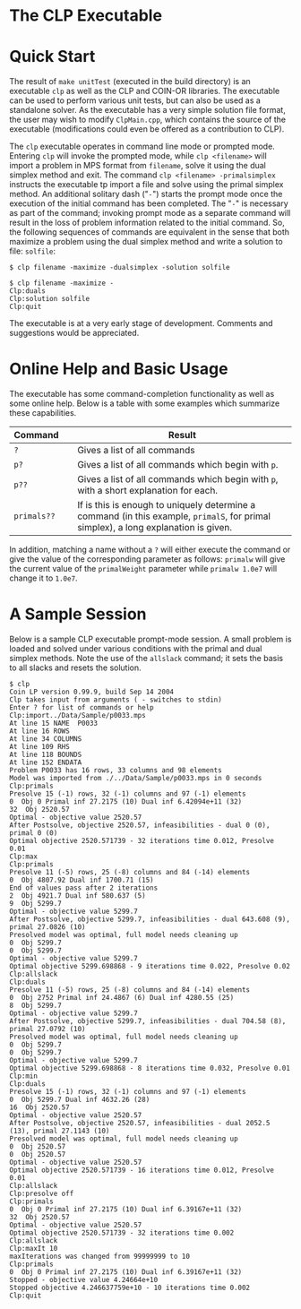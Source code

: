 The CLP Executable
==================

Quick Start
===========

The result of `make unitTest` (executed in the build directory) is an executable
`clp` as well as the CLP and COIN-OR libraries. The executable can be used
to perform various unit tests, but can also be used as a standalone
solver. As the executable has a very simple solution file format, the
user may wish to modify `ClpMain.cpp`, which contains the
source of the executable (modifications could even be offered as a
contribution to CLP).

The `clp` executable operates in command line mode or prompted mode.
Entering `clp` will invoke the prompted mode, while `clp <filename>`
will import a problem in MPS format from `filename`, solve it using the
dual simplex method and exit. The command
`clp <filename> -primalsimplex` instructs the executable tp import a
file and solve using the primal simplex method. An additional solitary
dash ("`-`") starts the prompt mode once the execution of the initial
command has been completed. The "`-`" is necessary as part of the
command; invoking prompt mode as a separate command will result in the
loss of problem information related to the initial command. So, the
following sequences of commands are equivalent in the sense that both
maximize a problem using the dual simplex method and write a solution to
file: `solfile`:
```
$ clp filename -maximize -dualsimplex -solution solfile
```

```
$ clp filename -maximize -
Clp:duals
Clp:solution solfile
Clp:quit
```

The executable is at a very early stage of development. Comments and
suggestions would be appreciated.

Online Help and Basic Usage
===========================

The executable has some command-completion functionality as well as some
online help. Below is a table with some examples which summarize these
capabilities.

| Command      | Result
|--------------|-------------------------------------------------------------------------------------------------------------------------------------
| `?`          | Gives a list of all commands |
| `p?`         | Gives a list of all commands which begin with `p`. |
| `p??`        | Gives a list of all commands which begin with `p`, with a short explanation for each. |
| `primals??`  | If is this is enough to uniquely determine a command (in this example, `primalS`, for primal simplex), a long explanation is given. |

In addition, matching a name without a `?` will either execute the command
or give the value of the corresponding parameter as follows: `primalw`
will give the current value of the `primalWeight` parameter while
`primalw 1.0e7` will change it to `1.0e7`.

A Sample Session
================

Below is a sample CLP executable prompt-mode session. A small problem is
loaded and solved under various conditions with the primal and dual
simplex methods. Note the use of the `allslack` command; it sets the
basis to all slacks and resets the solution.

```
$ clp
Coin LP version 0.99.9, build Sep 14 2004
Clp takes input from arguments ( - switches to stdin)
Enter ? for list of commands or help
Clp:import../Data/Sample/p0033.mps
At line 15 NAME  P0033
At line 16 ROWS
At line 34 COLUMNS
At line 109 RHS
At line 118 BOUNDS
At line 152 ENDATA
Problem P0033 has 16 rows, 33 columns and 98 elements
Model was imported from ./../Data/Sample/p0033.mps in 0 seconds
Clp:primals
Presolve 15 (-1) rows, 32 (-1) columns and 97 (-1) elements
0  Obj 0 Primal inf 27.2175 (10) Dual inf 6.42094e+11 (32)
32  Obj 2520.57
Optimal - objective value 2520.57
After Postsolve, objective 2520.57, infeasibilities - dual 0 (0), primal 0 (0)
Optimal objective 2520.571739 - 32 iterations time 0.012, Presolve 0.01
Clp:max
Clp:primals
Presolve 11 (-5) rows, 25 (-8) columns and 84 (-14) elements
0  Obj 4807.92 Dual inf 1700.71 (15)
End of values pass after 2 iterations
2  Obj 4921.7 Dual inf 580.637 (5)
9  Obj 5299.7
Optimal - objective value 5299.7
After Postsolve, objective 5299.7, infeasibilities - dual 643.608 (9), primal 27.0826 (10)
Presolved model was optimal, full model needs cleaning up
0  Obj 5299.7
0  Obj 5299.7
Optimal - objective value 5299.7
Optimal objective 5299.698868 - 9 iterations time 0.022, Presolve 0.02
Clp:allslack
Clp:duals
Presolve 11 (-5) rows, 25 (-8) columns and 84 (-14) elements
0  Obj 2752 Primal inf 24.4867 (6) Dual inf 4280.55 (25)
8  Obj 5299.7
Optimal - objective value 5299.7
After Postsolve, objective 5299.7, infeasibilities - dual 704.58 (8), primal 27.0792 (10)
Presolved model was optimal, full model needs cleaning up
0  Obj 5299.7
0  Obj 5299.7
Optimal - objective value 5299.7
Optimal objective 5299.698868 - 8 iterations time 0.032, Presolve 0.01
Clp:min
Clp:duals
Presolve 15 (-1) rows, 32 (-1) columns and 97 (-1) elements
0  Obj 5299.7 Dual inf 4632.26 (28)
16  Obj 2520.57
Optimal - objective value 2520.57
After Postsolve, objective 2520.57, infeasibilities - dual 2052.5 (13), primal 27.1143 (10)
Presolved model was optimal, full model needs cleaning up
0  Obj 2520.57
0  Obj 2520.57
Optimal - objective value 2520.57
Optimal objective 2520.571739 - 16 iterations time 0.012, Presolve 0.01
Clp:allslack
Clp:presolve off
Clp:primals
0  Obj 0 Primal inf 27.2175 (10) Dual inf 6.39167e+11 (32)
32  Obj 2520.57
Optimal - objective value 2520.57
Optimal objective 2520.571739 - 32 iterations time 0.002
Clp:allslack
Clp:maxIt 10
maxIterations was changed from 99999999 to 10
Clp:primals
0  Obj 0 Primal inf 27.2175 (10) Dual inf 6.39167e+11 (32)
Stopped - objective value 4.24664e+10
Stopped objective 4.246637759e+10 - 10 iterations time 0.002
Clp:quit
```
